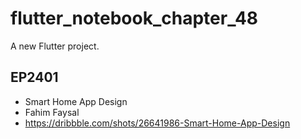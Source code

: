 # flutter_notebook_chapter_48

A new Flutter project.

## EP2401

- Smart Home App Design
- Fahim Faysal
- https://dribbble.com/shots/26641986-Smart-Home-App-Design

<img src="https://cdn.dribbble.com/userupload/45284542/file/cbe28921bce0e3ecd845247ccd7f9528.png?resize=1905x1429&vertical=center" alt="">
